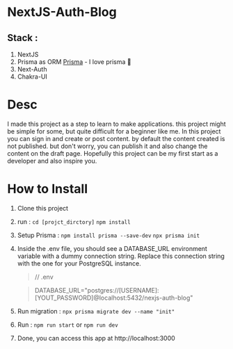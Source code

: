 # NextJS-Auth-Blog
## Stack : 
1. NextJS
2. Prisma as ORM [Prisma](http://prisma.io) - I love prisma 💜
3. Next-Auth
4. Chakra-UI


# Desc
I made this project as a step to learn to make applications. this project might be simple for some, but quite difficult for a beginner like me.
In this project you can sign in and create or post content. by default the content created is not published. but don't worry, you can publish it and also change the content on the draft page.
Hopefully this project can be my first start as a developer and also inspire you.

# How to Install
1. Clone this project
2. run :
    `cd [projct_dirctory]` 
    `npm install`
3. Setup Prisma :
    `npm install prisma --save-dev`
    `npx prisma init`
4. Inside the .env file, you should see a DATABASE_URL environment variable with a dummy connection string. Replace this connection string with the one for your PostgreSQL instance.
    
    > // .env

    > DATABASE_URL="postgres://[USERNAME]:[YOUT_PASSWORD]@localhost:5432/nexjs-auth-blog"

5. Run migration :
 `npx prisma migrate dev --name "init"`
6. Run :
   `npm run start` or `npm run dev`
8. Done, you can access this app at http://localhost:3000
